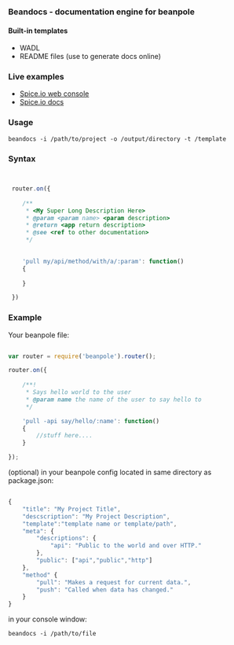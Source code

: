 ### Beandocs - documentation engine for beanpole          
             
#### Built-in templates    

- WADL
- README files (use to generate docs online)

### Live examples

- [Spice.io web console](https://apigee.com/architectd/embed/console/spiceio)
- [Spice.io docs](https://github.com/spiceapps/spice.io-docs)

### Usage     

	beandocs -i /path/to/project -o /output/directory -t /template

### Syntax  

```javascript


 router.on({
 	
 	/**
	 * <My Super Long Description Here>
	 * @param <param name> <param description>
	 * @return <app return description>
	 * @see <ref to other documentation>
	 */

	
	'pull my/api/method/with/a/:param': function()
	{
		
	}

 })

 ````



### Example

Your beanpole file:

```javascript

var router = require('beanpole').router();

router.on({
	
	/**!
	 * Says hello world to the user
	 * @param name the name of the user to say hello to
	 */

	'pull -api say/hello/:name': function()
	{
		//stuff here....
	}

});

```

(optional) in your beanpole config located in same directory as package.json: 


```javascript

{
	"title": "My Project Title",
	"descscription": "My Project Description",
	"template":"template name or template/path",
	"meta": {
		"descriptions": {
			"api": "Public to the world and over HTTP."
		},
		"public": ["api","public","http"]
	},
	"method" {
		"pull": "Makes a request for current data.",
		"push": "Called when data has changed."
	}
}

```


in your console window:
	
	beandocs -i /path/to/file